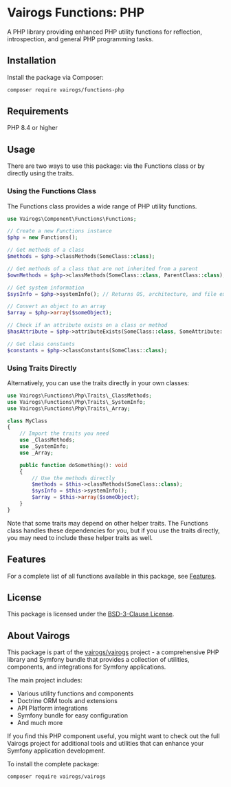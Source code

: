 # Vairogs Functions: PHP

A PHP library providing enhanced PHP utility functions for reflection, introspection, and general PHP programming tasks.

## Installation

Install the package via Composer:

```bash
composer require vairogs/functions-php
```

## Requirements

PHP 8.4 or higher

## Usage

There are two ways to use this package: via the Functions class or by directly using the traits.

### Using the Functions Class

The Functions class provides a wide range of PHP utility functions.

```php
use Vairogs\Component\Functions\Functions;

// Create a new Functions instance
$php = new Functions();

// Get methods of a class
$methods = $php->classMethods(SomeClass::class);

// Get methods of a class that are not inherited from a parent
$ownMethods = $php->classMethods(SomeClass::class, ParentClass::class);

// Get system information
$sysInfo = $php->systemInfo(); // Returns OS, architecture, and file extension info

// Convert an object to an array
$array = $php->array($someObject);

// Check if an attribute exists on a class or method
$hasAttribute = $php->attributeExists(SomeClass::class, SomeAttribute::class);

// Get class constants
$constants = $php->classConstants(SomeClass::class);
```

### Using Traits Directly

Alternatively, you can use the traits directly in your own classes:

```php
use Vairogs\Functions\Php\Traits\_ClassMethods;
use Vairogs\Functions\Php\Traits\_SystemInfo;
use Vairogs\Functions\Php\Traits\_Array;

class MyClass
{
    // Import the traits you need
    use _ClassMethods;
    use _SystemInfo;
    use _Array;

    public function doSomething(): void
    {
        // Use the methods directly
        $methods = $this->classMethods(SomeClass::class);
        $sysInfo = $this->systemInfo();
        $array = $this->array($someObject);
    }
}
```

Note that some traits may depend on other helper traits. The Functions class handles these dependencies for you, but if you use the traits directly, you may need to include these helper traits as well.

## Features

For a complete list of all functions available in this package, see [Features](docs/features.md).

## License

This package is licensed under the [BSD-3-Clause License](LICENSE).

## About Vairogs

This package is part of the [vairogs/vairogs](https://github.com/vairogs/vairogs) project - a comprehensive PHP library and Symfony bundle that provides a collection of utilities, components, and integrations for Symfony applications. 

The main project includes:
- Various utility functions and components
- Doctrine ORM tools and extensions
- API Platform integrations
- Symfony bundle for easy configuration
- And much more

If you find this PHP component useful, you might want to check out the full Vairogs project for additional tools and utilities that can enhance your Symfony application development.

To install the complete package:

```bash
composer require vairogs/vairogs
```
